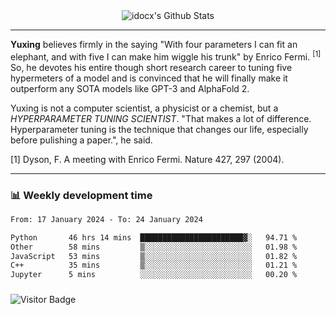 <div align="center">
    <img align="center" src="https://github-readme-stats.vercel.app/api?username=idocx&show_icons=true&count_private=true&hide_border=true" alt="idocx's Github Stats"></img>
</div>

---

**Yuxing** believes firmly in the saying "With four parameters I can fit an elephant, and with five I can make him wiggle his trunk" by Enrico Fermi. <sup>[1]</sup> So, he devotes his entire though short research career to tuning five hypermeters of a model and is convinced that he will finally make it outperform any SOTA models like GPT-3 and AlphaFold 2.

Yuxing is not a computer scientist, a physicist or a chemist, but a *HYPERPARAMETER TUNING SCIENTIST*. "That makes a lot of difference. Hyperparameter tuning is the technique that changes our life, especially before pulishing a paper.", he said.

[1] Dyson, F. A meeting with Enrico Fermi. Nature 427, 297 (2004).


---

### 📊 Weekly development time
<!--START_SECTION:waka-->

```txt
From: 17 January 2024 - To: 24 January 2024

Python       46 hrs 14 mins  ███████████████████████▓░   94.71 %
Other        58 mins         ▒░░░░░░░░░░░░░░░░░░░░░░░░   01.98 %
JavaScript   53 mins         ▒░░░░░░░░░░░░░░░░░░░░░░░░   01.82 %
C++          35 mins         ▒░░░░░░░░░░░░░░░░░░░░░░░░   01.21 %
Jupyter      5 mins          ░░░░░░░░░░░░░░░░░░░░░░░░░   00.20 %
```

<!--END_SECTION:waka-->

### 

![Visitor Badge](https://visitor-badge.laobi.icu/badge?page_id=idocx.idocx)
